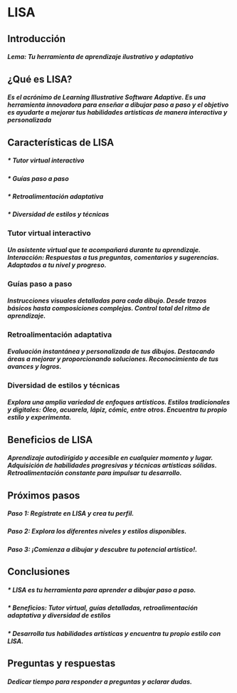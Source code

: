 # LISA
## Introducción
##### Lema: Tu herramienta de aprendizaje ilustrativo y adaptativo

## ¿Qué es LISA?
##### Es el acrónimo de Learning Illustrative Software Adaptive. Es una herramienta innovadora para enseñar a dibujar paso a paso y el objetivo es ayudarte a mejorar tus habilidades artísticas de manera interactiva y personalizada

## Características de LISA
##### * Tutor virtual interactivo
##### * Guías paso a paso
##### * Retroalimentación adaptativa
##### * Diversidad de estilos y técnicas

### Tutor virtual interactivo
##### Un asistente virtual que te acompañará durante tu aprendizaje. Interacción: Respuestas a tus preguntas, comentarios y sugerencias. Adaptados a tu nivel y progreso.

### Guías paso a paso
##### Instrucciones visuales detalladas para cada dibujo. Desde trazos básicos hasta composiciones complejas. Control total del ritmo de aprendizaje.

### Retroalimentación adaptativa
##### Evaluación instantánea y personalizada de tus dibujos. Destacando áreas a mejorar y proporcionando soluciones. Reconocimiento de tus avances y logros.

### Diversidad de estilos y técnicas
##### Explora una amplia variedad de enfoques artísticos. Estilos tradicionales y digitales: Óleo, acuarela, lápiz, cómic, entre otros. Encuentra tu propio estilo y experimenta.

## Beneficios de LISA
##### Aprendizaje autodirigido y accesible en cualquier momento y lugar. Adquisición de habilidades progresivas y técnicas artísticas sólidas. Retroalimentación constante para impulsar tu desarrollo.

## Próximos pasos
##### Paso 1: Regístrate en LISA y crea tu perfil.
##### Paso 2: Explora los diferentes niveles y estilos disponibles.
##### Paso 3: ¡Comienza a dibujar y descubre tu potencial artístico!.

## Conclusiones
##### * LISA es tu herramienta para aprender a dibujar paso a paso.
##### * Beneficios: Tutor virtual, guías detalladas, retroalimentación adaptativa y diversidad de estilos
##### * Desarrolla tus habilidades artísticas y encuentra tu propio estilo con LISA.

## Preguntas y respuestas
##### Dedicar tiempo para responder a preguntas y aclarar dudas.
